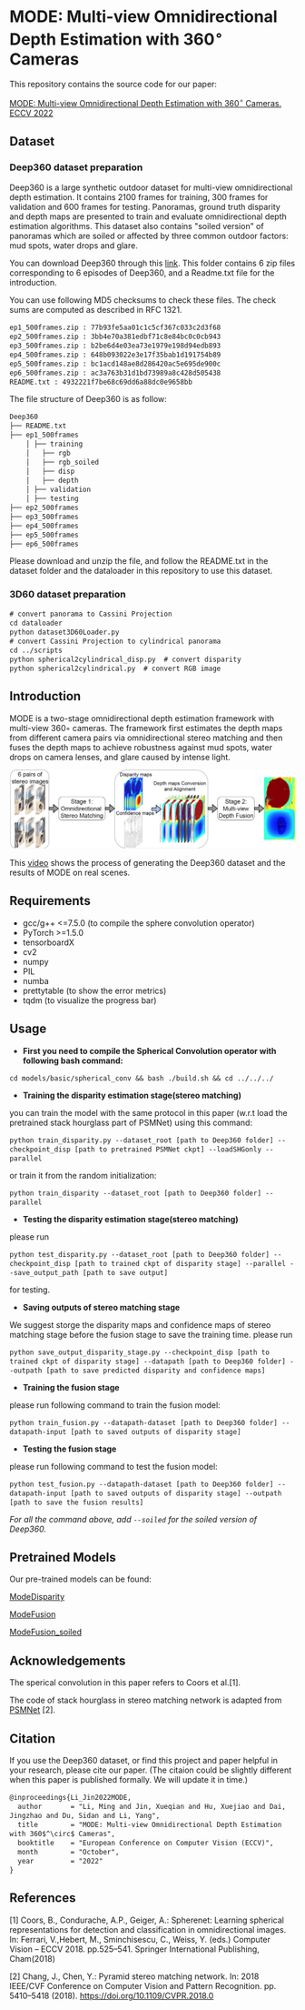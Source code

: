 # MODE: Multi-view Omnidirectional Depth Estimation with 360$^\circ$ Cameras
This repository contains the source code for our paper:

[MODE: Multi-view Omnidirectional Depth Estimation with 360$^\circ$ Cameras. ECCV 2022](https://link.springer.com/chapter/10.1007/978-3-031-19827-4_12)


## Dataset 
### Deep360 dataset preparation
Deep360 is a large synthetic outdoor dataset for multi-view omnidirectional depth estimation. It contains 2100 frames for training, 300 frames for validation and 600 frames for testing. Panoramas, ground truth disparity and depth maps are presented to train and evaluate omnidirectional depth estimation algorithms. This dataset also contains "soiled version" of panoramas which are soiled or affected by three common outdoor factors: mud spots, water drops and glare.

You can download Deep360 through this [link](https://drive.google.com/drive/folders/1YJIaqDGWMTmGF0tyW8ktfG26xk-jSntg?usp=sharing). This folder contains 6 zip files corresponding to 6 episodes of Deep360, and a Readme.txt file for the introduction.

You can use following MD5 checksums to check these files. The check sums are computed as described in RFC 1321. 
```
ep1_500frames.zip : 77b93fe5aa01c1c5cf367c033c2d3f68
ep2_500frames.zip : 3bb4e70a381edbf71c8e84bc0c0cb943
ep3_500frames.zip : b2be6d4e03ea73e1979e198d94edb893
ep4_500frames.zip : 648b093022e3e17f35bab1d191754b89
ep5_500frames.zip : bc1acd148ae8d286420ac5e695de900c
ep6_500frames.zip : ac3a763b31d1bd73989a8c428d505438
README.txt : 4932221f7be68c69dd6a88dc0e9658bb
```
The file structure of Deep360 is as follow:
```
Deep360
├── README.txt
├── ep1_500frames
    │ ├── training
    │   ├── rgb
    │   ├── rgb_soiled
    │   ├── disp
    │   ├── depth
    │ ├── validation
    │ ├── testing
├── ep2_500frames
├── ep3_500frames
├── ep4_500frames
├── ep5_500frames
├── ep6_500frames
```
Please download and unzip the file, and follow the README.txt in the dataset folder and the dataloader in this repository to use this dataset.

### 3D60 dataset preparation
```shell
# convert panorama to Cassini Projection
cd dataloader
python dataset3D60Loader.py
# convert Cassini Projection to cylindrical panorama
cd ../scripts
python spherical2cylindrical_disp.py  # convert disparity
python spherical2cylindrical.py  # convert RGB image
```

## Introduction
MODE is a two-stage omnidirectional depth estimation framework with multi-view 360◦ cameras. The framework first estimates the depth maps from different camera pairs via omnidirectional stereo matching and then fuses the depth maps to achieve robustness against mud spots, water drops on camera lenses, and glare caused by intense light.

![The pipeline of the proposed two-stage MODE](./net_arch.png)

This [video](https://www.youtube.com/watch?v=Fw-KR35UWgQ) shows the process of generating the Deep360 dataset and the results of MODE on real scenes.

## Requirements
+ gcc/g++ <=7.5.0 (to compile the sphere convolution operator)
+ PyTorch >=1.5.0
+ tensorboardX
+ cv2
+ numpy
+ PIL
+ numba
+ prettytable (to show the error metrics)
+ tqdm (to visualize the progress bar)
## Usage
* **First you need to compile the Spherical Convolution operator with following bash command:**
```
cd models/basic/spherical_conv && bash ./build.sh && cd ../../../
```
* **Training the disparity estimation stage(stereo matching)**

you can train the model with the same protocol in this paper (w.r.t load the pretrained stack hourglass part of PSMNet) using this command:
```
python train_disparity.py --dataset_root [path to Deep360 folder] --checkpoint_disp [path to pretrained PSMNet ckpt] --loadSHGonly --parallel
```
or train it from the random initialization:
```
python train_disparity --dataset_root [path to Deep360 folder] --parallel
```

* **Testing the disparity estimation stage(stereo matching)**

please run 
```
python test_disparity.py --dataset_root [path to Deep360 folder] --checkpoint_disp [path to trained ckpt of disparity stage] --parallel --save_output_path [path to save output]
```
for testing.

* **Saving outputs of stereo matching stage**

We suggest storge the disparity maps and confidence maps of stereo matching stage before the fusion stage to save the training time. 
please run 
```
python save_output_disparity_stage.py --checkpoint_disp [path to trained ckpt of disparity stage] --datapath [path to Deep360 folder] --outpath [path to save predicted disparity and confidence maps]
```
* **Training the fusion stage**

please run following command to train the fusion model:
```
python train_fusion.py --datapath-dataset [path to Deep360 folder] --datapath-input [path to saved outputs of disparity stage]
```
* **Testing the fusion stage**

please run following command to test the fusion model:
```
python test_fusion.py --datapath-dataset [path to Deep360 folder] --datapath-input [path to saved outputs of disparity stage] --outpath [path to save the fusion results]
```


*For all the command above, add ```--soiled``` for the soiled version of Deep360.*
## Pretrained Models
Our pre-trained models can be found:

[ModeDisparity](https://drive.google.com/file/d/1ltQ4A-XoMNLXANt7sITYxD4Jx_TGBXiW/view?usp=sharing)

[ModeFusion](https://drive.google.com/file/d/1qGDD4kVx6KwVsxEqxfQu_BREVN9Ha2DC/view?usp=sharing)

[ModeFusion_soiled](https://drive.google.com/file/d/1hUzMTl61ODUr7Dg5u58AdtW0A9ZPGcKn/view?usp=sharing)

## Acknowledgements
The sperical convolution in this paper refers to Coors et al.[1].

The code of stack hourglass in stereo matching network is adapted from [PSMNet](https://github.com/JiaRenChang/PSMNet) [2].

## Citation
If you use the Deep360 dataset, or find this project and paper helpful in your research, please cite our paper.
(The citaion could be slightly different when this paper is published formally. We will update it in time.)
```
@inproceedings{Li_Jin2022MODE,
  author       = "Li, Ming and Jin, Xueqian and Hu, Xuejiao and Dai, Jingzhao and Du, Sidan and Li, Yang",
  title        = "MODE: Multi-view Omnidirectional Depth Estimation with 360$^\circ$ Cameras",
  booktitle    = "European Conference on Computer Vision (ECCV)",
  month        = "October",
  year         = "2022"
}
```

## References
[1] Coors, B., Condurache, A.P., Geiger, A.: Spherenet: Learning spherical representations for detection and classification in omnidirectional images. In: Ferrari, V.,Hebert, M., Sminchisescu, C., Weiss, Y. (eds.) Computer Vision – ECCV 2018. pp.525–541. Springer International Publishing, Cham(2018)

[2] Chang, J., Chen, Y.: Pyramid stereo matching network. In: 2018 IEEE/CVF Conference on Computer Vision and Pattern Recognition. pp. 5410–5418 (2018). https://doi.org/10.1109/CVPR.2018.0
